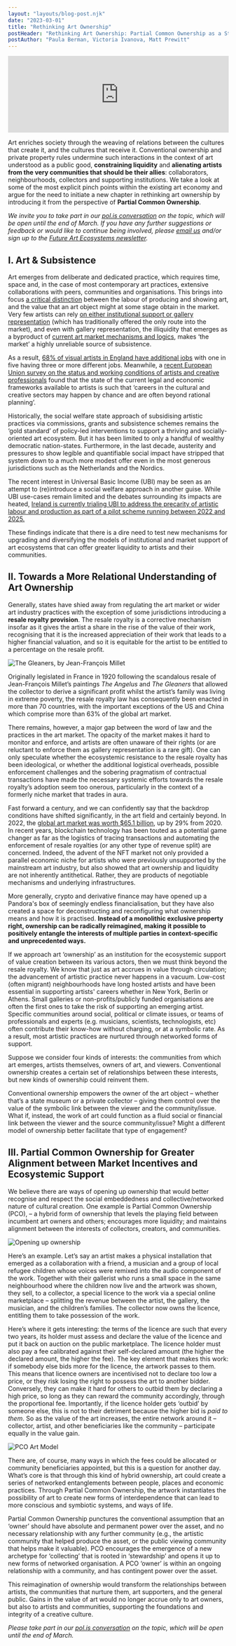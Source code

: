 ```yaml
---
layout: "layouts/blog-post.njk"
date: "2023-03-01"
title: "Rethinking Art Ownership"
postHeader: "Rethinking Art Ownership: Partial Common Ownership as a Step Towards a More Symbiotic Ecosystem"
postAuthor: "Paula Berman, Victoria Ivanova, Matt Prewitt"
---
```


<div class="html">
<iframe height="175px" width="100%" frameborder="no" scrolling="no" seamless src="https://player.simplecast.com/f31de26b-f5ca-498c-b02c-f8dd1d4d95e8?dark=false"></iframe>
</div>

Art enriches society through the weaving of relations between the cultures that create it, and the cultures that receive it. Conventional ownership and private property rules undermine such interactions in the context of art understood as a public good, **constraining liquidity** and **alienating artists from the very communities that should be their allies**: collaborators, neighbourhoods, collectors and supporting institutions. We take a look at some of the most explicit pinch points within the existing art economy and argue for the need  to initiate a new chapter in rethinking art ownership by introducing it from the perspective of **Partial Common Ownership**.

*We invite you to take part in our [pol.is conversation](https://pol.is/8rzdymvzec) on the topic, which will be open until the end of March. If you have any further suggestions or feedback or would like to continue being involved, please [email us](mailto:fae@serpentinegalleries.org) and/or sign up to the [Future Art Ecosystems newsletter](https://futureartecosystems.org/).*

## I. Art & Subsistence

Art emerges from deliberate and dedicated practice, which requires time, space and, in the case of most contemporary art practices, extensive collaborations with peers, communities and organisations. This brings into focus [a critical distinction](https://wageforwork.com/home#top) between the labour of producing and showing art, and the value that an art object might at some stage obtain in the market. Very few artists can rely [on either institutional support or gallery representation](https://news.artnet.com/art-world/new-ubs-study-finds-four-percent-of-star-artists-2125323) (which has traditionally offered the only route into the market), and even with gallery representation, the illiquidity that emerges as a byproduct of [current art market mechanisms and logics](https://www.econstor.eu/bitstream/10419/157983/1/bna-327_20120000_malik_phillips_tainted_love.pdf), makes ‘the market’ a highly unreliable source of subsistence.

As a result, [68% of visual artists in England have additional jobs](https://www.artscouncil.org.uk/sites/default/files/download-file/Livelihoods%20of%20Visual%20Artists%20Summary%20Report.pdf) with one in five having three or more different jobs. Meanwhile, a [recent European Union survey on the status and working conditions of artists and creative professionals](https://eenca.com/eenca/assets/File/EENCA%20publications/Study%20on%20the%20status%20and%20working%20conditions%20of%20artists%20and%20creative%20professionals%20-%20Final%20report.pdf) found that the state of the current legal and economic frameworks available to artists is such that ‘careers in the cultural and creative sectors may happen by chance and are often beyond rational planning’.

Historically, the social welfare state approach of subsidising artistic practices via commissions, grants and subsistence schemes remains the ‘gold standard’ of policy-led interventions to support a thriving and socially-oriented art ecosystem. But it has been limited to only a handful of wealthy democratic nation-states. Furthermore, in the last decade, austerity and pressures to show legible and quantifiable social impact have stripped that system down to a much more modest offer even in the most generous jurisdictions such as the Netherlands and the Nordics. 

The recent interest in Universal Basic Income (UBI) may be seen as an attempt to (re)introduce a social welfare approach in another guise. While UBI use-cases remain limited and the debates surrounding its impacts are heated, [Ireland is currently trialing UBI to address the precarity of artistic labour and production as part of a pilot scheme running between 2022 and 2025.](https://www.citizensinformation.ie/en/employment/unemployment_and_redundancy/employment_support_schemes/basic_income_arts.html)

These findings indicate that there is a dire need to test new mechanisms for upgrading and diversifying the models of institutional and market support of art ecosystems that can offer greater liquidity to artists and their communities.

## II. Towards a More Relational Understanding of Art Ownership

Generally, states have shied away from regulating the art market or wider art industry practices with the exception of some jurisdictions introducing a **resale royalty provision**. The resale royalty is a corrective mechanism insofar as it gives the artist a share in the rise of the value of their work, recognising that it is the increased appreciation of their work that leads to a higher financial valuation, and so it is equitable for the artist to be entitled to a percentage on the resale profit.

![The Gleaners, by Jean-François Millet](/images/blog/the-gleaners.png)

Originally legislated in France in 1920 following the scandalous resale of Jean-François Millet’s paintings *The Angelus* and *The Gleaners* that allowed the collector to derive a significant profit whilst the artist’s family was living in extreme poverty, the resale royalty law has consequently been enacted in more than 70 countries, with the important exceptions of the US and China which comprise more than 63% of the global art market.

There remains, however, a major gap between the word of law and the practices in the art market. The opacity of the market makes it hard to monitor and enforce, and artists are often unaware of their rights (or are reluctant to enforce them as gallery representation is a rare gift). One can only speculate whether the ecosystemic resistance to the resale royalty has been ideological, or whether the additional logistical overheads, possible enforcement challenges and the sobering pragmatism of contractual transactions have made the necessary systemic efforts towards the resale royalty’s adoption seem too onerous, particularly in the context of a formerly niche market that trades in aura.

Fast forward a century, and we can confidently say that the backdrop conditions have shifted significantly, in the art field and certainly beyond. In 2022, the [global art market was worth $65.1 billion](https://www.artbasel.com/stories/seven-key-takeaways-from-the-2022-art-market-report?lang=en), up by 29% from 2020. In recent years, blockchain technology has been touted as a potential game changer as far as the logistics of tracing transactions and automating the enforcement of resale royalties (or any other type of revenue split) are concerned. Indeed, the advent of the NFT market not only provided a parallel economic niche for artists who were previously unsupported by the mainstream art industry, but also showed that art ownership and liquidity are not inherently antithetical. Rather, they are products of negotiable mechanisms and underlying infrastructures.    

More generally, crypto and derivative finance may have opened up a Pandora's box of seemingly endless financialisation, but they have also created a space for deconstructing and reconfiguring what ownership means and how it is practised. **Instead of a monolithic exclusive property right, ownership can be radically reimagined, making it possible to positively entangle the interests of multiple parties in context-specific and unprecedented ways.**

If we approach art ‘ownership’ as an institution for the ecosystemic support of value creation between its various actors, then we must think beyond the resale royalty. We know that just as art accrues in value through circulation; the advancement of artistic practice never happens in a vacuum. Low-cost (often migrant) neighbourhoods have long hosted artists and have been essential in supporting artists' careers whether in New York, Berlin or Athens. Small galleries or non-profits/publicly funded organisations are often the first ones to take the risk of supporting an emerging artist. Specific communities around social, political or climate issues, or teams of professionals and experts (e.g. musicians, scientists, technologists, etc) often contribute their know-how without charging, or at a symbolic rate. As a result, most artistic practices are nurtured through networked forms of support.

Suppose we consider four kinds of interests: the communities from which art emerges, artists themselves, owners of art, and viewers. Conventional ownership creates a certain set of relationships between these interests, but new kinds of ownership could reinvent them. 

Conventional ownership empowers the owner of the art object – whether that’s a state museum or a private collector – giving them control over the value of the symbolic link between the viewer and the community/issue. What if, instead, the work of art could function as a fluid social or financial link between the viewer and the source community/issue? Might a different model of ownership better facilitate that type of engagement? 

## III. Partial Common Ownership for Greater Alignment between Market Incentives and Ecosystemic Support

We believe there are ways of opening up ownership that would better recognise and respect the social embeddedness and collective/networked nature of cultural creation. One example is Partial Common Ownership (PCO), – a hybrid form of ownership that levels the playing field between incumbent art owners and others; encourages more liquidity; and maintains alignment between the interests of collectors, creators, and communities.

![Opening up ownership](/images/blog/opening-ownership-diagram.jpeg)

Here’s an example. Let’s say an artist makes a physical installation that emerged as a collaboration with a friend, a musician and a group of local refugee children whose voices were remixed into the audio component of the work. Together with their gallerist who runs a small space in the same neighbourhood where the children now live and the artwork was shown, they sell, to a collector, a special licence to the work via a special online marketplace – splitting the revenue between the artist, the gallery, the musician, and the children’s families. The collector now owns the licence, entitling them to take possession of the work.

Here’s where it gets interesting: the terms of the licence are such that every two years, its holder must assess and declare the value of the licence and put it back on auction on the public marketplace. The licence holder must also pay a fee calibrated against their self-declared amount (the higher the declared amount, the higher the fee). The key element that makes this work: if somebody else bids more for the licence, the artwork passes to them. This means that licence owners are incentivised not to declare too low a price, or they risk losing the right to possess the art to another bidder. Conversely, they can make it hard for others to outbid them by declaring a high price, so long as they can reward the community accordingly, through the proportional fee. Importantly, if the licence holder gets ‘outbid’ by someone else, this is not to their detriment because the higher bid is *paid to them*. So as the value of the art increases, the entire network around it – collector, artist, and other beneficiaries like the community – participate equally in the value gain.

![PCO Art Model](/images/blog/art-pco-diagram.jpeg)

There are, of course, many ways in which the fees could be allocated or community beneficiaries appointed, but this is a question for another day. What’s core is that through this kind of hybrid ownership, art could create a series of networked entanglements between people, places and economic practices. Through Partial Common Ownership, the artwork instantiates the possibility of art to create new forms of interdependence that can lead to more conscious and symbiotic systems, and ways of life.

Partial Common Ownership punctures the conventional assumption that an ‘owner’ should have absolute and permanent power over the asset, and no necessary relationship with any further community (e.g., the artistic community that helped produce the asset, or the public viewing community that helps make it valuable). PCO encourages the emergence of a new archetype for ‘collecting’ that is rooted in ‘stewardship’ and opens it up to new forms of networked organisation. A PCO ‘owner’ is within an ongoing relationship with a community, and has contingent power over the asset. 

This reimagination of ownership would transform the relationships between artists, the communities that nurture them, art supporters, and the general public. Gains in the value of art would no longer accrue only to art owners, but also to artists and communities, supporting the foundations and integrity of a creative culture. 

*Please take part in our [pol.is conversation](https://pol.is/8rzdymvzec) on the topic, which will be open until the end of March.*